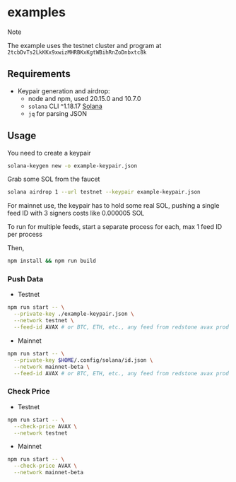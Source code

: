 # examples

> [!NOTE]
> The example uses the testnet cluster and program at `2tcbDvTs2LkKKx9xwizMHRBKxKgtWBihRnZoDnbxtc8k`

## Requirements

- Keypair generation and airdrop:
  - node and npm, used 20.15.0 and 10.7.0
  - `solana` CLI ^1.18.17
    [Solana](https://docs.solana.com/cli/install-solana-cli-tools)
  - `jq` for parsing JSON

## Usage

You need to create a keypair

```sh
solana-keygen new -o example-keypair.json
```

Grab some SOL from the faucet

```sh
solana airdrop 1 --url testnet --keypair example-keypair.json
```

For mainnet use, the keypair has to hold some real SOL, pushing a single feed
ID with 3 signers costs like 0.000005 SOL

To run for multiple feeds, start a separate process for each, max 1 feed ID per
process

Then,

```bash
npm install && npm run build
```

### Push Data

- Testnet

```bash
npm run start -- \
  --private-key ./example-keypair.json \
  --network testnet \
  --feed-id AVAX # or BTC, ETH, etc., any feed from redstone avax prod service
```

- Mainnet

```bash
npm run start -- \
  --private-key $HOME/.config/solana/id.json \
  --network mainnet-beta \
  --feed-id AVAX # or BTC, ETH, etc., any feed from redstone avax prod service
```

### Check Price

- Testnet

```bash
npm run start -- \
  --check-price AVAX \
  --network testnet
```

- Mainnet

```bash
npm run start -- \
  --check-price AVAX \
  --network mainnet-beta
```
